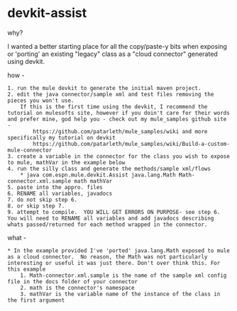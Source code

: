 devkit-assist
=============

why?

I wanted a better starting place for all the copy/paste-y bits when exposing or 'porting' an existing "legacy" class as a "cloud connector" generated using devkit.

how - 

    1. run the mule devkit to generate the initial maven project.
    2. edit the java connector/sample xml and test files removing the pieces you won't use. 
        If this is the first time using the devkit, I recommend the tutorial on mulesofts site, however if you doin't care for their words and prefer mine, god help you - check out my mule_samples github site -
            https://github.com/patarleth/mule_samples/wiki and more specifically my tutorial on devkit 
            https://github.com/patarleth/mule_samples/wiki/Build-a-custom-mule-connector
    3. create a variable in the connector for the class you wish to expose to mule, mathVar in the example below
    4. run the silly class and generate the methods/sample xml/flows 
        * java com.espn.mule.devkit.Assist java.lang.Math Math-connector.xml.sample math mathVar
    5. paste into the appro. files 
    6. RENAME all variables, javadocs
    7. do not skip step 6.
    8. or skip step 7.
    9. attempt to compile.  YOU WILL GET ERRORS ON PURPOSE- see step 6. You will need to RENAME all variables and add javadocs describing whats passed/returned for each method wrapped in the connector.

what -

    * In the example provided I've 'ported' java.lang.Math exposed to mule as a cloud connector.  No reason, the Math was not particularly interesting or useful it was just there. Don't over think this. For this example
        1. Math-connector.xml.sample is the name of the sample xml config file in the docs folder of your connector
        2. math is the connector's namespace
        3. mathVar is the variable name of the instance of the class in the first argument


